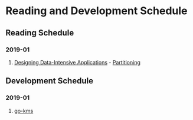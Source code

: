 # Reading and Development Schedule

## Reading Schedule

### 2019-01

1. [Designing Data-Intensive Applications]() - [Partitioning]()

## Development Schedule

### 2019-01

1. [go-kms](https://github.com/zqqiang/go-kms.git)